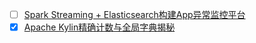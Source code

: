 - [ ] [Spark Streaming + Elasticsearch构建App异常监控平台](https://mp.weixin.qq.com/s/g5-igrO6_uh5U3HXoMEP4A)
- [x] [Apache Kylin精确计数与全局字典揭秘](https://smartsi.blog.csdn.net/article/details/129374524)
